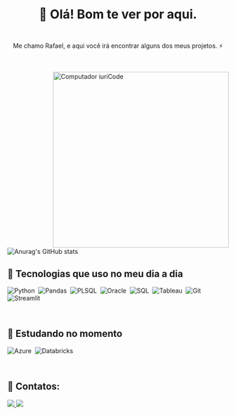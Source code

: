 <h1> <p align="center">👋 Olá! Bom te ver por aqui. </p></h1>

<p align="center"></br> Me chamo Rafael, e aqui você irá encontrar alguns dos meus projetos. ⚡ </p>&nbsp;&nbsp;

<img src="https://raw.githubusercontent.com/MicaelliMedeiros/micaellimedeiros/master/image/computer-illustration.png" min-width="400px" max-width="400px" width="400px" align="right" alt="Computador iuriCode">&nbsp;&nbsp;

![Anurag's GitHub stats](https://github-readme-stats.vercel.app/api?username=rafaamvidal&show_icons=true&theme=tokyonight)&nbsp;&nbsp;&nbsp;


## 💎 Tecnologias que uso no meu dia a dia

![Python](https://img.shields.io/badge/Python-14354C?style=for-the-badge&logo=python&logoColor=white)&nbsp;
![Pandas](https://img.shields.io/badge/Pandas-2C2D72?style=for-the-badge&logo=pandas&logoColor=white)&nbsp;
![PLSQL](https://img.shields.io/badge/PLSQL-F80000?style=for-the-badge&logo=oracle&logoColor=black)&nbsp;
![Oracle](https://img.shields.io/badge/Oracle-F80000?style=for-the-badge&logo=Oracle&logoColor=white)&nbsp;
![SQL](https://img.shields.io/badge/Microsoft%20SQL%20Server-CC2927?style=for-the-badge&logo=microsoft%20sql%20server&logoColor=white)&nbsp;
![Tableau](https://img.shields.io/badge/Tableau-E97627?style=for-the-badge&logo=Tableau&logoColor=white)&nbsp;
![Git](https://img.shields.io/badge/GIT-E44C30?style=for-the-badge&logo=git&logoColor=white)&nbsp;
![Streamlit](https://img.shields.io/badge/streamlit-orange)&nbsp;

&nbsp; 
&nbsp; 

## 📝 Estudando no momento
![Azure](https://img.shields.io/badge/microsoft%20azure-0089D6?style=for-the-badge&logo=microsoft-azure&logoColor=white)&nbsp; 
![Databricks](https://img.shields.io/badge/Databricks-FF3621?style=for-the-badge&logo=Databricks&logoColor=white)&nbsp; 

&nbsp;
&nbsp;

## 📩 Contatos:

<div> 
<a href="https://www.instagram.com/rafaamvidal" target="_blank"><img src="https://img.shields.io/badge/-Instagram-%23E4405F?style=for-the-badge&logo=instagram&logoColor=white">
</a>
<a href="https://www.linkedin.com/in/rafaavidal/" target="_blank"><img src="https://img.shields.io/badge/-LinkedIn-%230077B5?style=for-the-badge&logo=linkedin&logoColor=white"  target="_blank"></a> 
